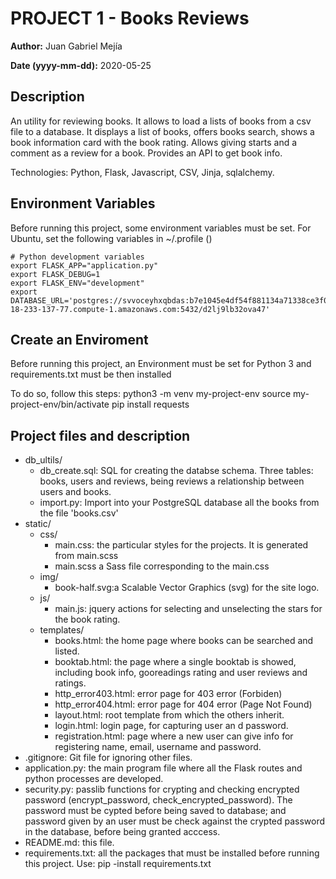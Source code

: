 # PROJECT 1 - Books Reviews

**Author:** 			Juan Gabriel Mejía

**Date (yyyy-mm-dd):**	2020-05-25

## Description

An utility for reviewing books. It allows to load a lists of books from a csv file to a database. 
It displays a list of books, offers books search, shows a book information card with the book rating.
Allows giving starts and a comment as a review for a book.
Provides an API to get book info.

Technologies: Python, Flask, Javascript, CSV, Jinja, sqlalchemy.

## Environment Variables

 Before running this project, some environment variables must be set.
 For Ubuntu, set the following variables in ~/.profile ()

 	# Python development variables
	export FLASK_APP="application.py"
	export FLASK_DEBUG=1
	export FLASK_ENV="development"
	export DATABASE_URL='postgres://svvoceyhxqbdas:b7e1045e4df54f881134a71338ce3f0d62508ae2c2fd43155689dbb219ac747b@ec2-18-233-137-77.compute-1.amazonaws.com:5432/d2lj9lb32ova47'


## Create an Enviroment 

 Before running this project, an Environment must be set for Python 3 and requirements.txt must be then installed

 To do so, follow this steps:
	python3 -m venv my-project-env
	source my-project-env/bin/activate
	pip install requests

## Project files and description

* db_ultils/
  * db_create.sql:  SQL for creating the databse schema. Three tables: books, users and reviews, being reviews a relationship between users and books. 
  * import.py:      Import into your PostgreSQL database all the books from the file 'books.csv'
* static/
  * css/
    * main.css: 	the particular styles for the projects. It is generated from main.scss
    * main.scss     a Sass file corresponding to the main.css
  * img/
  	* book-half.svg:a Scalable Vector Graphics (svg) for the site logo.
  * js/
  	* main.js: 		jquery actions for selecting and unselecting the stars for the book rating.
  * templates/
  	* books.html: 	the home page where books can be searched and listed.  	
  	* booktab.html: the page where a single booktab is showed, including book info, gooreadings rating and user reviews and ratings.
  	* http_error403.html: error page for 403 error (Forbiden)
  	* http_error404.html: error page for 404 error (Page Not Found)
  	* layout.html: 	root template from which the others inherit. 
  	* login.html: 	login page, for capturing user an d password.
  	* registration.html: page where a new user can give info for registering name, email, username and password.
* .gitignore: 		Git file for ignoring other files.
* application.py: 	the main program file where all the Flask routes and python processes are developed.
* security.py: 		passlib functions for crypting and checking encrypted password (encrypt_password, check_encrypted_password). The password must be cypted before being saved to database; and password given by an user must be check against the crypted password in the database, before being granted acccess.
* README.md: 		this file.
* requirements.txt: all the packages that must be installed before running this project. Use: pip -install requirements.txt



